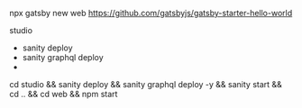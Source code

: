 

npx gatsby new web https://github.com/gatsbyjs/gatsby-starter-hello-world

studio
- sanity deploy
- sanity graphql deploy
- 


cd studio && sanity deploy && sanity graphql deploy -y && sanity start && cd .. && cd web && npm start